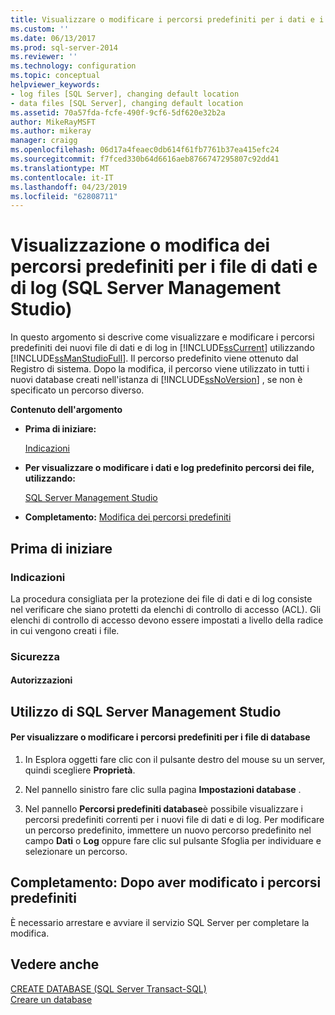 ```yaml
---
title: Visualizzare o modificare i percorsi predefiniti per i dati e i file di Log (SQL Server Management Studio) | Microsoft Docs
ms.custom: ''
ms.date: 06/13/2017
ms.prod: sql-server-2014
ms.reviewer: ''
ms.technology: configuration
ms.topic: conceptual
helpviewer_keywords:
- log files [SQL Server], changing default location
- data files [SQL Server], changing default location
ms.assetid: 70a57fda-fcfe-490f-9cf6-5df620e32b2a
author: MikeRayMSFT
ms.author: mikeray
manager: craigg
ms.openlocfilehash: 06d17a4feaec0db614f61fb7761b37ea415efc24
ms.sourcegitcommit: f7fced330b64d6616aeb8766747295807c92dd41
ms.translationtype: MT
ms.contentlocale: it-IT
ms.lasthandoff: 04/23/2019
ms.locfileid: "62808711"
---
```

# <a name="view-or-change-the-default-locations-for-data-and-log-files-sql-server-management-studio"></a>Visualizzazione o modifica dei percorsi predefiniti per i file di dati e di log (SQL Server Management Studio)
  In questo argomento si descrive come visualizzare e modificare i percorsi predefiniti dei nuovi file di dati e di log in [!INCLUDE[ssCurrent](../../includes/sscurrent-md.md)] utilizzando [!INCLUDE[ssManStudioFull](../../includes/ssmanstudiofull-md.md)]. Il percorso predefinito viene ottenuto dal Registro di sistema. Dopo la modifica, il percorso viene utilizzato in tutti i nuovi database creati nell'istanza di [!INCLUDE[ssNoVersion](../../includes/ssnoversion-md.md)] , se non è specificato un percorso diverso.  
  
 **Contenuto dell'argomento**  
  
-   **Prima di iniziare:**  
  
     [Indicazioni](#Recommendations)  
  
-   **Per visualizzare o modificare i dati e log predefinito percorsi dei file, utilizzando:**  
  
     [SQL Server Management Studio](#SSMSProcedure)  
  
-   **Completamento:**  [Modifica dei percorsi predefiniti](#FollowUp)  
  
##  <a name="BeforeYouBegin"></a> Prima di iniziare  
  
###  <a name="Recommendations"></a> Indicazioni  
 La procedura consigliata per la protezione dei file di dati e di log consiste nel verificare che siano protetti da elenchi di controllo di accesso (ACL). Gli elenchi di controllo di accesso devono essere impostati a livello della radice in cui vengono creati i file.  
  
###  <a name="Security"></a> Sicurezza  
  
####  <a name="Permissions"></a> Autorizzazioni  
  
##  <a name="SSMSProcedure"></a> Utilizzo di SQL Server Management Studio  
  
#### <a name="to-view-or-change-the-default-locations-for-database-files"></a>Per visualizzare o modificare i percorsi predefiniti per i file di database  
  
1.  In Esplora oggetti fare clic con il pulsante destro del mouse su un server, quindi scegliere **Proprietà**.  
  
2.  Nel pannello sinistro fare clic sulla pagina **Impostazioni database** .  
  
3.  Nel pannello **Percorsi predefiniti database**è possibile visualizzare i percorsi predefiniti correnti per i nuovi file di dati e di log. Per modificare un percorso predefinito, immettere un nuovo percorso predefinito nel campo **Dati** o **Log** oppure fare clic sul pulsante Sfoglia per individuare e selezionare un percorso.  
  
##  <a name="FollowUp"></a> Completamento: Dopo aver modificato i percorsi predefiniti  
 È necessario arrestare e avviare il servizio SQL Server per completare la modifica.  
  
## <a name="see-also"></a>Vedere anche  
 [CREATE DATABASE &#40;SQL Server Transact-SQL&#41;](/sql/t-sql/statements/create-database-sql-server-transact-sql)   
 [Creare un database](../../relational-databases/databases/create-a-database.md)  
  
  
